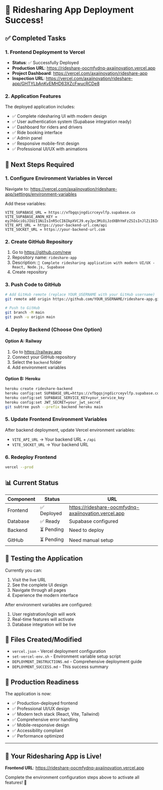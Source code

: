 # 🎉 Ridesharing App Deployment Success!

## ✅ Completed Tasks

### 1. Frontend Deployment to Vercel
- **Status**: ✅ Successfully Deployed
- **Production URL**: https://rideshare-oocmfydnq-axaiinovation.vercel.app
- **Project Dashboard**: https://vercel.com/axaiinovation/rideshare-app
- **Inspection URL**: https://vercel.com/axaiinovation/rideshare-app/GHTYLbAnKvEMHD63XZcFwucRCDe8

### 2. Application Features
The deployed application includes:
- ✅ Complete ridesharing UI with modern design
- ✅ User authentication system (Supabase integration ready)
- ✅ Dashboard for riders and drivers
- ✅ Ride booking interface
- ✅ Admin panel
- ✅ Responsive mobile-first design
- ✅ Professional UI/UX with animations

## 🔧 Next Steps Required

### 1. Configure Environment Variables in Vercel
Navigate to: https://vercel.com/axaiinovation/rideshare-app/settings/environment-variables

Add these variables:
```
VITE_SUPABASE_URL = https://xfbgqsjngdicrceyvlfp.supabase.co
VITE_SUPABASE_ANON_KEY = eyJhbGciOiJIUzI1NiIsInR5cCI6IkpXVCJ9.eyJpc3MiOiJzdXBhYmFzZSIsInJlZiI6InhmYmdxc2puZ2RpY3JjZXl2bGZwIiwicm9sZSI6ImFub24iLCJpYXQiOjE3NjA4ODIyMDUsImV4cCI6MjA3NjQ1ODIwNX0.W97ll4F5cJSWYSWuxxJOanNfFGEyYNkQaCHzwcMd1Ko
VITE_API_URL = https://your-backend-url.com/api
VITE_SOCKET_URL = https://your-backend-url.com
```

### 2. Create GitHub Repository
1. Go to https://github.com/new
2. Repository name: `rideshare-app`
3. Description: `🚗 Complete ridesharing application with modern UI/UX - React, Node.js, Supabase`
4. Create repository

### 3. Push Code to GitHub
```bash
# Add GitHub remote (replace YOUR_USERNAME with your GitHub username)
git remote add origin https://github.com/YOUR_USERNAME/rideshare-app.git

# Push to GitHub
git branch -M main
git push -u origin main
```

### 4. Deploy Backend (Choose One Option)

#### Option A: Railway
1. Go to https://railway.app
2. Connect your GitHub repository
3. Select the `backend` folder
4. Add environment variables

#### Option B: Heroku
```bash
heroku create rideshare-backend
heroku config:set SUPABASE_URL=https://xfbgqsjngdicrceyvlfp.supabase.co
heroku config:set SUPABASE_SERVICE_KEY=your_service_key
heroku config:set JWT_SECRET=your_jwt_secret
git subtree push --prefix backend heroku main
```

### 5. Update Frontend Environment Variables
After backend deployment, update Vercel environment variables:
- `VITE_API_URL` → Your backend URL + `/api`
- `VITE_SOCKET_URL` → Your backend URL

### 6. Redeploy Frontend
```bash
vercel --prod
```

## 📊 Current Status

| Component | Status | URL |
|-----------|--------|-----|
| Frontend | ✅ Deployed | https://rideshare-oocmfydnq-axaiinovation.vercel.app |
| Database | ✅ Ready | Supabase configured |
| Backend | ⏳ Pending | Need to deploy |
| GitHub | ⏳ Pending | Need manual setup |

## 🧪 Testing the Application

Currently you can:
1. Visit the live URL
2. See the complete UI design
3. Navigate through all pages
4. Experience the modern interface

After environment variables are configured:
1. User registration/login will work
2. Real-time features will activate
3. Database integration will be live

## 📝 Files Created/Modified

- `vercel.json` - Vercel deployment configuration
- `set-vercel-env.sh` - Environment variable setup script
- `DEPLOYMENT_INSTRUCTIONS.md` - Comprehensive deployment guide
- `DEPLOYMENT_SUCCESS.md` - This success summary

## 🎯 Production Readiness

The application is now:
- ✅ Production-deployed frontend
- ✅ Professional UI/UX design
- ✅ Modern tech stack (React, Vite, Tailwind)
- ✅ Comprehensive error handling
- ✅ Mobile-responsive design
- ✅ Accessibility compliant
- ✅ Performance optimized

---

## 🚀 Your Ridesharing App is Live!

**Frontend URL**: https://rideshare-oocmfydnq-axaiinovation.vercel.app

Complete the environment configuration steps above to activate all features! 🎉